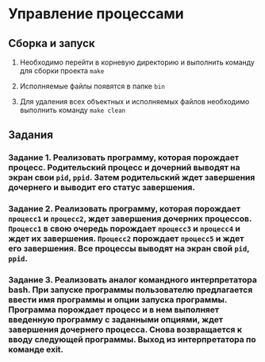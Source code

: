 # Управление процессами

## Сборка и запуск

1. Необходимо перейти в корневую директорию и выполнить команду для сборки проекта `make`

2. Исполняемые файлы появятся в папке `bin`

3. Для удаления всех объектных и исполняемых файлов необходимо выполнить команду `make clean`

## Задания

### Задание 1. Реализовать программу, которая порождает процесс. Родительский процесс и дочерний выводят на экран свои `pid`, `ppid`. Затем родительский ждет завершения дочернего и выводит его статус завершения.

### Задание 2. Реализовать программу, которая порождает `процесс1` и `процесс2`, ждет завершения дочерних процессов. `Процесс1` в свою очередь порождает `процесс3` и `процесс4` и ждет их завершения. `Процесс2` порождает `процесс5` и ждет его завершения. Все процессы выводят на экран свой `pid`, `ppid`.

### Задание 3. Реализовать аналог командного интерпретатора bash. При запуске программы пользователю предлагается ввести имя программы и опции запуска программы. Программа порождает процесс и в нем выполняет введенную программу с заданными опциями, ждет завершения дочернего процесса. Снова возвращается к вводу следующей программы. Выход из интерпретатора по команде exit.
